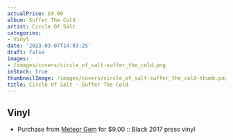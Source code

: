 ```yaml
---
actualPrice: $9.00
album: Suffer The Cold
artist: Circle Of Salt
categories:
- Vinyl
date: '2023-03-07T14:03:25'
draft: false
images:
- /images/covers/circle_of_salt-suffer_the_cold.png
inStock: true
thumbnailImage: /images/covers/circle_of_salt-suffer_the_cold-thumb.png
title: Circle Of Salt - Suffer The Cold
---
```


## Vinyl
* Purchase from [Meteor Gem](https://meteor-gem.com/products/circle-of-salt-suffer-the-cold-lp) for $9.00 :: Black 2017 press vinyl
